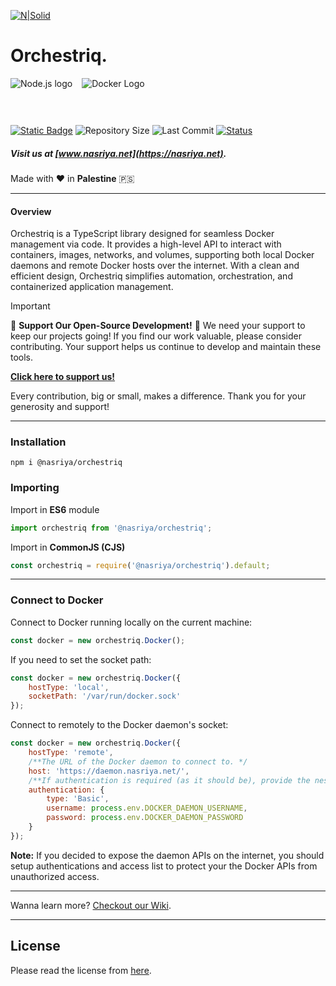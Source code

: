 [![N|Solid](https://static.wixstatic.com/media/72ffe6_da8d2142d49c42b29c96ba80c8a91a6c~mv2.png)](https://nasriya.net)

# Orchestriq.
<div style="display:flex;height:60px;gap:15px;margin-bottom:15px;">
    <img src="https://upload.wikimedia.org/wikipedia/commons/d/d9/Node.js_logo.svg" alt="Node.js logo">
    <img src="https://upload.wikimedia.org/wikipedia/commons/7/70/Docker_logo.png" alt="Docker Logo">
</div>

[![Static Badge](https://img.shields.io/badge/license-Free_(Restricted)-blue)](https://github.com/nasriyasoftware/Orchestriq?tab=License-1-ov-file) ![Repository Size](https://img.shields.io/github/repo-size/nasriyasoftware/Orchestriq.svg) ![Last Commit](https://img.shields.io/github/last-commit/nasriyasoftware/Orchestriq.svg) [![Status](https://img.shields.io/badge/Status-Stable-green.svg)](link-to-your-status-page)

##### Visit us at [www.nasriya.net](https://nasriya.net).

Made with ❤️ in **Palestine** 🇵🇸
___
#### Overview
Orchestriq is a TypeScript library designed for seamless Docker management via code. It provides a high-level API to interact with containers, images, networks, and volumes, supporting both local Docker daemons and remote Docker hosts over the internet. With a clean and efficient design, Orchestriq simplifies automation, orchestration, and containerized application management.

> [!IMPORTANT]
> 
> 🌟 **Support Our Open-Source Development!** 🌟
> We need your support to keep our projects going! If you find our work valuable, please consider contributing. Your support helps us continue to develop and maintain these tools.
> 
> **[Click here to support us!](https://fund.nasriya.net/)**
> 
> Every contribution, big or small, makes a difference. Thank you for your generosity and support!
___
### Installation
```shell
npm i @nasriya/orchestriq
```

### Importing
Import in **ES6** module
```ts
import orchestriq from '@nasriya/orchestriq';
```

Import in **CommonJS (CJS)**
```js
const orchestriq = require('@nasriya/orchestriq').default;
```
___

### Connect to Docker

Connect to Docker running locally on the current machine:
```js
const docker = new orchestriq.Docker();
```

If you need to set the socket path:
```js
const docker = new orchestriq.Docker({
    hostType: 'local',
    socketPath: '/var/run/docker.sock'
});
```

Connect to remotely to the Docker daemon's socket:
```js
const docker = new orchestriq.Docker({
    hostType: 'remote',
    /**The URL of the Docker daemon to connect to. */
    host: 'https://daemon.nasriya.net/',
    /**If authentication is required (as it should be), provide the nessary credentials here. */
    authentication: {
        type: 'Basic',
        username: process.env.DOCKER_DAEMON_USERNAME,
        password: process.env.DOCKER_DAEMON_PASSWORD
    }
});
```
**Note:** If you decided to expose the daemon APIs on the internet, you should setup authentications and access list to protect your the Docker APIs from unauthorized access.

___
Wanna learn more? [Checkout our Wiki](https://github.com/nasriyasoftware/Orchestriq/wiki).

___
## License
Please read the license from [here](https://github.com/nasriyasoftware/Orchestriq?tab=License-1-ov-file).